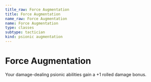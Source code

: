 ```yaml
---
title_raw: Force Augmentation
title: Force Augmentation
name_raw: Force Augmentation
name: Force Augmentation
type: classes
subtype: tactician
kind: psionic augmentation
---
```


# Force Augmentation

Your damage-dealing psionic abilities gain a +1 rolled damage bonus.
